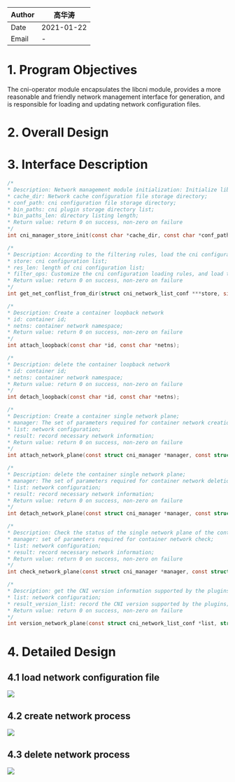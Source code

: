 | Author | 高华涛     |
| ------ | ---------- |
| Date   | 2021-01-22 |
| Email  | -          |

# 1. Program Objectives

The cni-operator module encapsulates the libcni module, provides a more reasonable and friendly network management interface for generation, and is responsible for loading and updating network configuration files.

# 2. Overall Design

# 3. Interface Description

````c
/*
* Description: Network management module initialization: Initialize libcni network module and network management layer data;;
* cache_dir: Network cache configuration file storage directory;
* conf_path: cni configuration file storage directory;
* bin_paths: cni plugin storage directory list;
* bin_paths_len: directory listing length;
* Return value: return 0 on success, non-zero on failure
*/
int cni_manager_store_init(const char *cache_dir, const char *conf_path, const char * const *bin_paths, size_t bin_paths_len);

/*
* Description: According to the filtering rules, load the cni configuration file to the memory;
* store: cni configuration list;
* res_len: length of cni configuration list;
* filter_ops: Customize the cni configuration loading rules, and load the configuration files that meet the rules;
* Return value: return 0 on success, non-zero on failure
*/
int get_net_conflist_from_dir(struct cni_network_list_conf ***store, size_t *res_len, cni_conf_filter_t filter_ops);

/*
* Description: Create a container loopback network
* id: container id;
* netns: container network namespace;
* Return value: return 0 on success, non-zero on failure
*/
int attach_loopback(const char *id, const char *netns);

/*
* Description: delete the container loopback network
* id: container id;
* netns: container network namespace;
* Return value: return 0 on success, non-zero on failure
*/
int detach_loopback(const char *id, const char *netns);

/*
* Description: Create a container single network plane;
* manager: The set of parameters required for container network creation;
* list: network configuration;
* result: record necessary network information;
* Return value: return 0 on success, non-zero on failure
*/
int attach_network_plane(const struct cni_manager *manager, const struct cni_network_list_conf *list, struct cni_opt_result **result);

/*
* Description: delete the container single network plane;
* manager: The set of parameters required for container network deletion;
* list: network configuration;
* result: record necessary network information;
* Return value: return 0 on success, non-zero on failure
*/
int detach_network_plane(const struct cni_manager *manager, const struct cni_network_list_conf *list, struct cni_opt_result **result);

/*
* Description: Check the status of the single network plane of the container;
* manager: set of parameters required for container network check;
* list: network configuration;
* result: record necessary network information;
* Return value: return 0 on success, non-zero on failure
*/
int check_network_plane(const struct cni_manager *manager, const struct cni_network_list_conf *list, struct cni_opt_result **result);

/*
* Description: get the CNI version information supported by the plugins required for the single network plane of the container;
* list: network configuration;
* result_version_list: record the CNI version supported by the plugins;
* Return value: return 0 on success, non-zero on failure
*/
int version_network_plane(const struct cni_network_list_conf *list, struct cni_result_version_list **result_version_list);
````

# 4. Detailed Design

## 4.1 load network configuration file

![](https://images.gitee.com/uploads/images/2021/0122/094638_d03ff180_5626156.png)

## 4.2 create network process

![](https://images.gitee.com/uploads/images/2021/0122/094708_ec1f2f75_5626156.png )

## 4.3 delete network process

![](https://images.gitee.com/uploads/images/2021/0122/094727_20f3222d_5626156.png )
